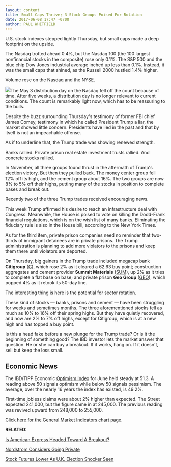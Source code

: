 ```yaml
---
layout: content
title: Small Caps Thrive; 3 Stock Groups Poised For Rotation
date: 2017-06-08 17:47 -0700
author: PAUL WHITFIELD
---
```








U.S. stock indexes stepped lightly Thursday, but small caps made a deep footprint on the upside.


The Nasdaq trotted ahead 0.4%, but the Nasdaq 100 (the 100 largest nonfinancial stocks in the composite) rose only 0.1%. The S&P 500 and the blue chip Dow Jones industrial average inched up less than 0.1%. Instead, it was the small caps that shined, as the Russell 2000 hustled 1.4% higher.


Volume rose on the Nasdaq and the NYSE.


![](https://www.investors.com/wp-content/uploads/2017/06/MP060817-194x300.png)The May 3 distribution day on the Nasdaq fell off the count because of time. After five weeks, a distribution day is no longer relevant to current conditions. The count is remarkably light now, which has to be reassuring to the bulls.


Despite the buzz surrounding Thursday's testimony of former FBI chief James Comey, testimony in which he called President Trump a liar, the market showed little concern. Presidents have lied in the past and that by itself is not an impeachable offense.


As if to underline that, the Trump trade was showing renewed strength.


Banks rallied. Private prison real estate investment trusts rallied. And concrete stocks rallied.


In November, all three groups found thrust in the aftermath of Trump's election victory. But then they pulled back. The money center group fell 12% off its high, and the cement group about 16%. The two groups are now 8% to 5% off their highs, putting many of the stocks in position to complete bases and break out.


Recently two of the three Trump trades received encouraging news.


This week Trump affirmed his desire to reach an infrastructure deal with Congress. Meanwhile, the House is poised to vote on killing the Dodd-Frank financial regulations, which is on the wish list of many banks. Eliminating the fiduciary rule is also in the House bill, according to the New York Times.


As for the third item, private prison companies need no reminder that two-thirds of immigrant detainees are in private prisons. The Trump administration is planning to add more violators to the prisons and keep them there until violators are deported.


On Thursday, big gainers in the Trump trade included megacap bank **Citigroup** ([C](https://research.investors.com/quote.aspx?symbol=C)), which rose 2% as it cleared a 62.63 buy point; construction aggregates and cement provider **Summit Materials** ([SUM](https://research.investors.com/quote.aspx?symbol=SUM)), up 2% as it tries to complete a flat base on base; and private prison **Geo Group** ([GEO](https://research.investors.com/quote.aspx?symbol=GEO)), which popped 4% as it retook its 50-day line.


The interesting thing is here is the potential for sector rotation.


These kind of stocks — banks, prisons and cement — have been struggling for weeks and sometimes months. The three aforementioned stocks fell as much as 10% to 16% off their spring highs. But they have quietly recovered, and now are 2% to 7% off highs, except for Citigroup, which is at a new high and has topped a buy point.


Is this a head fake before a new plunge for the Trump trade? Or is it the beginning of something good? The IBD investor lets the market answer that question. He or she can buy a breakout. If it works, hang on. If it doesn't, sell but keep the loss small.


Economic News
-------------


The IBD/TIPP Economic [Optimism Index](https://www.investors.com/news/economy/ibdtipp-poll-economic-optimism-index/) for June held steady at 51.3. A reading above 50 signals optimism while below 50 signals pessimism. The average, over the nearly 16 years the index has existed, is 49.2%.


First-time jobless claims were about 2% higher than expected. The Street expected 241,000, but the figure came in at 245,000. The previous reading was revived upward from 248,000 to 255,000.


[Click here for the General Market Indicators chart page](https://www.investors.com/wp-content/uploads/2017/06/IBD0806152518GMI.pdf).


**RELATED:**


[Is American Express Headed Toward A Breakout?](https://www.investors.com/research/investing-action-plan/card-giant-heads-for-buy-point-rivals-near-sell-investing-action-plan/)


[Nordstrom Considers Going Private](https://www.investors.com/news/nordstrom-family-to-explore-going-private-transaction-shares-rocket/)


[Stock Futures Lower As U.K. Election Shocker Seen](https://www.investors.com/market-trend/stock-market-today/dow-sp-500-futures-lower-as-u-k-election-shocker-seen/)




